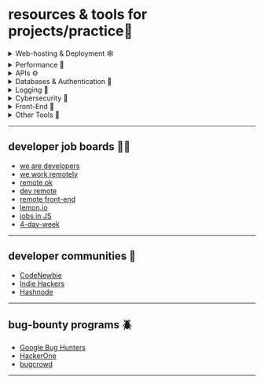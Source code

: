 # resources & tools for projects/practice📃 

   <details>
   <summary> Web-hosting & Deployment 🕸️ </summary> 
   <br>
      <li> <a href="https://vercel.com/">Vercel</a> </li>
      <li> <a href="https://railway.app/">railway</a> </li>
      <li> <a href="https://fly.io/">fly.io</a> </li>
      <li> <a href="https://console.cloud.google.com">Google Cloud Platform</a> </li>
      <li> <a href="https://azure.microsoft.com/en-us">Microsoft Azure</a> </li>
   </details>
   
   <details>
   <summary> Performance 🎩 </summary>
   <br>
   <li> <a href="https://webassembly.org/">WebAssembly</a> </li>
   </details>

   <details>
   <summary> APIs ⚙️ </summary>
   <br>

      <li> <a href="https://publicapis.dev/">Public APIs</a> </li>
      <li> <a href="https://mockoon.com/">Mockoon</a> </li>
   </details>

   <details>
   <summary> Databases & Authentication 🔎 </summary>
   <br>

      <li> <a href="https://supabase.com/">supabase</a> </li>
      <li> <a href="https://mockaroo.com">Mockaroo</a> </li>
   </details>
   
   <details>
   <summary> Logging 🧻 </summary>
   <br>

      <li> <a href="https://axiom.co/">axiom</a> </li>
   </details>

   <details>
   <summary> Cybersecurity 🦺 </summary>
   <br>

      <li> <a href="https://www.youtube.com/watch?v=ypNKKYUJE5o">JavaScript Security</a> </li>
   </details>

   <details>
    <summary> Front-End 📄 </summary>
   <br>
      <li> <a href="https://www.xml-sitemaps.com">XML Sitemap for SEO</a> </li>
      <li> <a href="https://answerthepublic.com">Keywords Search Tool</a> </li>
      <li> <a href="https://www.brokenlinkcheck.com">Broken-Link Checking Tool</a> </li>
      <li> <a href="https://search.google.com/search-console/welcome">Google Search Console</a> </li>
      <li> <a href="https://marketingplatform.google.com/about/analytics">Google Analytics</a> </li>
      <li> <a href="https://www.lipsum.com">Lorem Ipsum</a> </li>
      <li> <a href="https://picsum.photos">Lorem Picsum</a> </li>
      <li> <a href="https://validator.w3.org/">Markup Validator</a> </li>
   
   <details>
      <summary> Accessibility 🦿 </summary>
   <br>
      <li> <a href="https://webaim.org/resources/contrastchecker/">Contrast Checker</a> </li>
      <li> <a href="https://www.funkify.org/#:~:text=Funkify%20is%20an%20extension%20for,welcome%20you%20to%20our%20site">Funkify</a> </li>
      <li> <a href="https://chrome.google.com/webstore/detail/lighthouse/blipmdconlkpinefehnmjammfjpmpbjk?hl=en">Lighthouse</a> </li>
      <li> <a href="https://udacity.github.io/ud891/lesson3-semantics-built-in/02-chromevox-lite/">Chromevox Lite</a> </li>
   </details>
      
   <details>
   <summary> Icons & Colors 🟥 🟩 🟦 </summary>
   <br>
      <li> <a href="https://fontawesome.com/">Font Awesome</a> </li>
      <li> <a href="https://realfavicongenerator.net">Icon Generator</a> </li>
      <li> <a href="https://icones.js.org">Icones</a> </li>
      <li> <a href="https://colorhunt.co/">Color Hunt</a> </li>
   </details>
   </details>
   
   <details>
   <summary> Other Tools 🔮</summary>
   <br>
      <li> <a href="https://npmtrends.com/">NPM Trends</a></li>
      <li> <a href="https://regex101.com">RegEx 101</a></li>
      <li> <a href="https://ihateregex.io/">iHateRegEx</a></li>
      <li> <a href="https://www.bigocheatsheet.com/">Big-O-CheatSheet</a> </li>
      <li> <a href="https://crontab.guru/">cron expressions</a></li>
      <li> <a href="https://www.yougetsignal.com/">You Get Signal</a></li>
      <li> <a href="https://www.desmos.com/">Graph Calculator</a></li>
   </details>

---

## developer job boards 🧑‍💻 
- [we are developers](https://www.wearedevelopers.com/)
- [we work remotely](https://weworkremotely.com/)
- [remote ok](https://remoteok.com/)
- [dev remote](https://devremote.io/)
- [remote front-end](https://www.remotefrontendjobs.com/)
- [lemon.io](https://lemon.io/)
- [jobs in JS](https://jobsinjs.com/)
- [4-day-week](https://4dayweek.io/)

---

## developer communities 🌳
- [CodeNewbie](https://community.codenewbie.org/)
- [Indie Hackers](https://www.indiehackers.com/)
- [Hashnode](https://hashnode.com/) 

---

## bug-bounty programs 🪲
- [Google Bug Hunters](https://bughunters.google.com/)
- [HackerOne](https://bughunters.google.com/)
- [bugcrowd](https://www.bugcrowd.com/bug-bounty-list/)

---